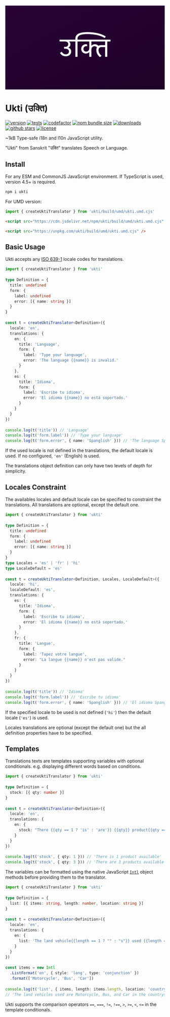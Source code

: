 ![](https://github.com/romelperez/ukti/raw/main/ukti.png)

# Ukti (उक्ति)

[![version](https://img.shields.io/npm/v/ukti)](https://npmjs.org/package/ukti)
[![tests](https://github.com/romelperez/ukti/workflows/tests/badge.svg)](https://github.com/romelperez/ukti/actions)
[![codefactor](https://www.codefactor.io/repository/github/romelperez/ukti/badge)](https://www.codefactor.io/repository/github/romelperez/ukti)
[![npm bundle size](https://img.shields.io/bundlephobia/minzip/ukti.svg)](https://bundlephobia.com/package/ukti)
[![downloads](https://img.shields.io/npm/dm/ukti.svg)](https://npmjs.org/package/ukti)
[![github stars](https://img.shields.io/github/stars/romelperez/ukti.svg?style=social&label=stars)](https://github.com/romelperez/ukti)
[![license](https://img.shields.io/github/license/romelperez/ukti.svg)](https://github.com/romelperez/ukti/blob/main/LICENSE)

~1kB Type-safe i18n and l10n JavaScript utility.

"Ukti" from Sanskrit "उक्ति" translates Speech or Language.

## Install

For any ESM and CommonJS JavaScript environment. If TypeScript is used, version 4.5+ is required.

```bash
npm i ukti
```

For UMD version:

```ts
import { createUktiTranslator } from 'ukti/build/umd/ukti.umd.cjs'
```

```html
<script src="https://cdn.jsdelivr.net/npm/ukti/build/umd/ukti.umd.cjs" />
```

```html
<script src="https://unpkg.com/ukti/build/umd/ukti.umd.cjs" />
```

## Basic Usage

Ukti accepts any [ISO 639-1](https://en.wikipedia.org/wiki/List_of_ISO_639-1_codes)
locale codes for translations.

```ts
import { createUktiTranslator } from 'ukti'

type Definition = {
  title: undefined
  form: {
    label: undefined
    error: [{ name: string }]
  }
}

const t = createUktiTranslator<Definition>({
  locale: 'en',
  translations: {
    en: {
      title: 'Language',
      form: {
        label: 'Type your language',
        error: 'The language {{name}} is invalid.'
      }
    },
    es: {
      title: 'Idioma',
      form: {
        label: 'Escribe tu idioma',
        error: 'El idioma {{name}} no está soportado.'
      }
    }
  }
})

console.log(t('title')) // 'Language'
console.log(t('form.label')) // 'Type your language'
console.log(t('form.error', { name: 'Spanglish' })) // 'The language Spanglish is invalid.'
```

If the used locale is not defined in the translations, the default locale is used.
If no configured, `'en'` (English) is used.

The translations object definition can only have two levels of depth for simplicity.

## Locales Constraint

The availables locales and default locale can be specified to constraint the translations.
All translations are optional, except the default one.

```ts
import { createUktiTranslator } from 'ukti'

type Definition = {
  title: undefined
  form: {
    label: undefined
    error: [{ name: string }]
  }
}
type Locales = 'es' | 'fr' | 'hi'
type LocaleDefault = 'es'

const t = createUktiTranslator<Definition, Locales, LocaleDefault>({
  locale: 'hi',
  localeDefault: 'es',
  translations: {
    es: {
      title: 'Idioma',
      form: {
        label: 'Escribe tu idioma',
        error: 'El idioma {{name}} no está soportado.'
      }
    },
    fr: {
      title: 'Langue',
      form: {
        label: 'Tapez votre langue',
        error: "La langue {{name}} n'est pas valide."
      }
    }
  }
})

console.log(t('title')) // 'Idioma'
console.log(t('form.label')) // 'Escribe tu idioma'
console.log(t('form.error', { name: 'Spanglish' })) // 'El idioma Spanglish no está soportado.'
```

If the specified locale to be used is not defined (`'hi'`) then the default
locale (`'es'`) is used.

Locales translations are optional (except the default one) but the all definition
properties have to be specified.

## Templates

Translations texts are templates supporting variables with optional conditionals.
e.g. displaying different words based on conditions.

```ts
import { createUktiTranslator } from 'ukti'

type Definition = {
  stock: [{ qty: number }]
}

const t = createUktiTranslator<Definition>({
  locale: 'en',
  translations: {
    en: {
      stock: "There {{qty == 1 ? 'is' : 'are'}} {{qty}} product{{qty == 1 ? '' : 's'}} available"
    }
  }
})

console.log(t('stock', { qty: 1 })) // 'There is 1 product available'
console.log(t('stock', { qty: 3 })) // 'There are 3 products available'
```

The variables can be formatted using the native JavaScript [`Intl`](https://developer.mozilla.org/en-US/docs/Web/JavaScript/Reference/Global_Objects/Intl)
object methods before providing them to the translator.

```ts
import { createUktiTranslator } from 'ukti'

type Definition = {
  list: [{ items: string, length: number, location: string }]
}

const t = createUktiTranslator<Definition>({
  locale: 'en',
  translations: {
    en: {
      list: 'The land vehicle{{length == 1 ? "" : "s"}} used {{length == 1 ? "is" : "are"}} {{items}} in the {{location}}.'
    }
  }
})

const items = new Intl
  .ListFormat('en', { style: 'long', type: 'conjunction' })
  .format(['Motorcycle', 'Bus', 'Car'])

console.log(t('list', { items, length: items.length, location: 'countryside' }))
// 'The land vehicles used are Motorcycle, Bus, and Car in the countryside.'
```

Ukti supports the comparison operators `==`, `===`, `!=`, `!==`, `>`, `>=`, `<`, `<=`
in the template conditionals.
